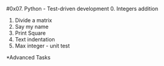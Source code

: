 #0x07. Python - Test-driven development
0. Integers addition
1. Divide a matrix
2. Say my name
3. Print Square
4. Text indentation
5. Max integer - unit test

*Advanced Tasks

